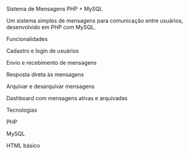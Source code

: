 Sistema de Mensagens PHP + MySQL

Um sistema simples de mensagens para comunicação entre usuários, desenvolvido em PHP com MySQL.

Funcionalidades

Cadastro e login de usuários

Envio e recebimento de mensagens

Resposta direta às mensagens

Arquivar e desarquivar mensagens

Dashboard com mensagens ativas e arquivadas

Tecnologias

PHP

MySQL

HTML básico
